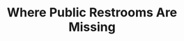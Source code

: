 ---
title: "Where Public Restrooms Are Missing"
excerpt: "Identifying Service Gaps through Spatial Analysis and Predictive Modeling."
image: /images/ResearchWorks/Public_Restroom.png  
redirect: https://storymaps.arcgis.com/stories/416c5f5969eb49fea7e8400ea8b01f6c
collection: research
---